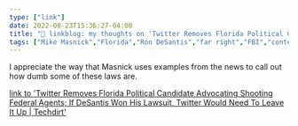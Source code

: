```yaml
---
type: ["link"]
date: 2022-08-23T15:36:27-04:00
title: "🔗 linkblog: my thoughts on 'Twitter Removes Florida Political Candidate Advocating Shooting Federal Agents; If DeSantis Won His Lawsuit, Twitter Would Need To Leave It Up | Techdirt'"
tags: ["Mike Masnick","Florida","Ron DeSantis","far right","FBI","content moderation"]
---
```

I appreciate the way that Masnick uses examples from the news to call out how dumb some of these laws are.
 

[link to 'Twitter Removes Florida Political Candidate Advocating Shooting Federal Agents; If DeSantis Won His Lawsuit, Twitter Would Need To Leave It Up | Techdirt'](https://www.techdirt.com/2022/08/23/twitter-removes-florida-political-candidate-advocating-shooting-federal-agents-if-desantis-won-his-lawsuit-theyd-need-to-leave-it-up/)
